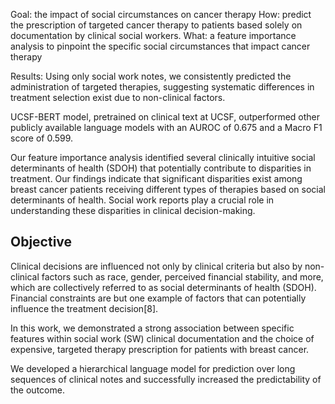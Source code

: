 
Goal: the impact of social circumstances on cancer therapy
How: predict the prescription of targeted cancer therapy to patients based solely on documentation by clinical social workers.
What: a feature importance analysis to pinpoint the specific social circumstances that impact cancer therapy

Results: Using only social work notes, we consistently predicted the administration of targeted therapies, suggesting systematic differences in treatment selection exist due to non-clinical factors.

UCSF-BERT model, pretrained on clinical text at UCSF, outperformed other publicly available language models with an AUROC of 0.675 and a Macro F1 score of 0.599.

Our feature importance analysis identified several clinically intuitive social determinants of health (SDOH) that potentially contribute to disparities in treatment. Our findings indicate that significant disparities exist among breast cancer patients receiving different types of therapies based on social determinants of health. Social work reports play a crucial role in understanding these disparities in clinical decision-making.

## Objective

Clinical decisions are influenced not only by clinical criteria but also by non-clinical factors such as race, gender, perceived financial stability, and more, which are collectively referred to as social determinants of health (SDOH). Financial constraints are but one example of factors that can potentially influence the treatment decision[8].

In this work, we demonstrated a strong association between specific features within social work (SW) clinical documentation and the choice of expensive, targeted therapy prescription for patients with breast cancer.

We developed a hierarchical language model for prediction over long sequences of clinical notes and successfully increased the predictability of the outcome.